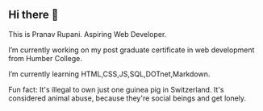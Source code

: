 ## Hi there 👋

This is Pranav Rupani. Aspiring Web Developer.

I’m currently working on my post graduate certificate in web development from Humber College.

I’m currently learning HTML,CSS,JS,SQL,DOTnet,Markdown.

Fun fact: It's illegal to own just one guinea pig in Switzerland. It's considered animal abuse, because they're social beings and get lonely.

<!--
**pranavrupani/pranavrupani** is a ✨ _special_ ✨ repository because its `README.md` (this file) appears on your GitHub profile.

Here are some ideas to get you started:

- 🔭 I’m currently working on ...
- 🌱 I’m currently learning ...
- 👯 I’m looking to collaborate on ...
- 🤔 I’m looking for help with ...
- 💬 Ask me about ...
- 📫 How to reach me: ...
- 😄 Pronouns: ...
- ⚡ Fun fact: ...
-->
